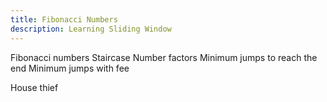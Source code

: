 ```yaml
---
title: Fibonacci Numbers
description: Learning Sliding Window
---
```


Fibonacci numbers
Staircase
Number factors
Minimum jumps to reach the end
Minimum jumps with fee

House thief
